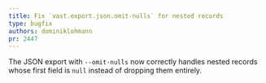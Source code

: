 ```yaml
---
title: Fix `vast.export.json.omit-nulls` for nested records
type: bugfix
authors: dominiklohmann
pr: 2447
---
```


The JSON export with `--omit-nulls` now correctly handles nested records whose
first field is `null` instead of dropping them entirely.
